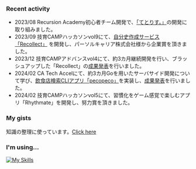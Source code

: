 ### Recent activity
- 2023/08 Recursion Academy初心者チーム開発で、[「てとりす。」](https://github.com/teamdev-c/work-space)の開発に取り組みました。
- 2023/09 技育CAMPハッカソンvol9にて、[自分史作成サービス「Recollect」](https://github.com/Seiya-Tagami/Recollect-Web) を開発し、パーソルキャリア株式会社様から企業賞を頂きました。
- 2023/12 技育CAMPアドバンスvol4にて、約3カ月継続開発を行い、ブラッシュアップした「Recollect」の[成果発表](https://docs.google.com/presentation/d/1cBwZ-pXHmJGIHrIKgwCsSUtNJDzfKIXB/edit#slide=id.p1)を行いました。
- 2024/02 CA Tech Accelにて、約3カ月Goを用いたサーバサイド開発について学び、[飲食店検索CLIアプリ「pecopeco」](https://github.com/Seiya-Tagami/pecopeco)を実装し、[成果発表](https://docs.google.com/presentation/d/1ejWeAxkQPYPJqpKaBeQvfXf8qpM1uMoR_F6LdFQOW9o/edit#slide=id.p)を行いました。
- 2024/02 技育CAMPハッカソンvol5にて、習慣化をゲーム感覚で楽しむアプリ「Rhythmate」を開発し、努力賞を頂きました。

### My gists
知識の整理に使っています。[Click here](https://gist.github.com/Seiya-Tagami)

### I'm using...
[![My Skills](https://skillicons.dev/icons?i=ts,react,nextjs,nodejs,go)](https://skillicons.dev)

<!--
**Seiya-Tagami/Seiya-Tagami** is a ✨ _special_ ✨ repository because its `README.md` (this file) appears on your GitHub profile.

Here are some ideas to get you started:

- 🔭 I’m currently working on ...
- 🌱 I’m currently learning ...
- 👯 I’m looking to collaborate on ...
- 🤔 I’m looking for help with ...
- 💬 Ask me about ...
- 📫 How to reach me: ...
- 😄 Pronouns: ...
- ⚡ Fun fact: ...
-->
